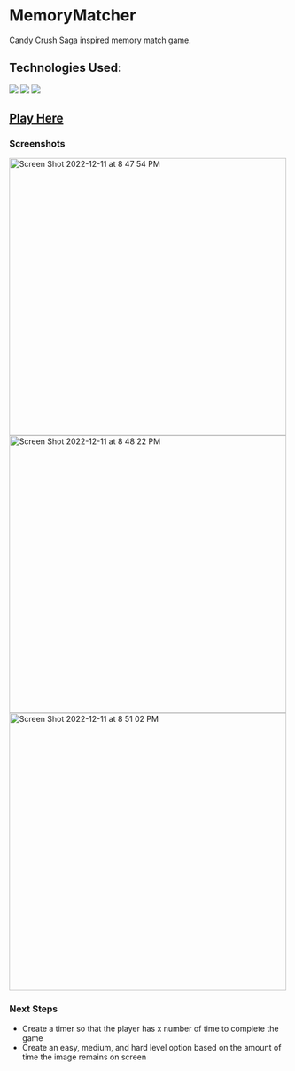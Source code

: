 # MemoryMatcher
 Candy Crush Saga inspired memory match game. 
<h2>Technologies Used:</h2>
<p>
<img src="https://img.shields.io/badge/html5-%23E34F26.svg?style=for-the-badge&logo=html5&logoColor=white"/>
<img src="https://img.shields.io/badge/javascript-%23323330.svg?style=for-the-badge&logo=javascript&logoColor=%23F7DF1E"/>
<img src="https://img.shields.io/badge/css3-%231572B6.svg?style=for-the-badge&logo=css3&logoColor=white"/>
</p>

<h2><a href="https://splendorous-kashata-58ad30.netlify.app">Play Here</a></h2>

### Screenshots
<p>
<img width="500" alt="Screen Shot 2022-12-11 at 8 47 54 PM" src="https://user-images.githubusercontent.com/107048020/206950496-6b47a5ab-4ba0-43cf-a7e2-7e6eafdb3f34.png">
<img width="500" alt="Screen Shot 2022-12-11 at 8 48 22 PM" src="https://user-images.githubusercontent.com/107048020/206950500-c733017d-3683-4120-96fc-7c8478167a91.png">
<img width="500" alt="Screen Shot 2022-12-11 at 8 51 02 PM" src="https://user-images.githubusercontent.com/107048020/206950504-aa422b23-b599-4f7c-8704-a226c57c1457.png">
</p>


<h3>Next Steps</h3>
<ul>
<li>Create a timer so that the player has x number of time to complete the game
<li>Create an easy, medium, and hard level option based on the amount of time the image remains on screen
</ul>
